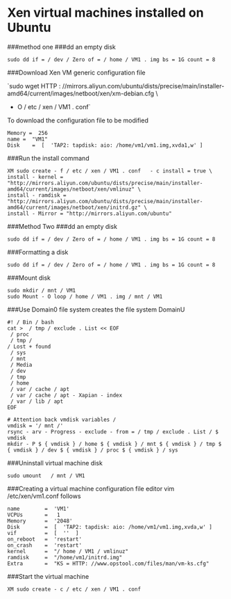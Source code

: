 # Xen virtual machines installed on Ubuntu

###method one
###dd an empty disk

`sudo dd if = / dev / Zero of = / home / VM1 . img bs = 1G count = 8`

###Download Xen VM generic configuration file

`sudo wget HTTP : //mirrors.aliyun.com/ubuntu/dists/precise/main/installer-amd64/current/images/netboot/xen/xm-debian.cfg \ 
- O / etc / xen / VM1 . conf`

To download the configuration file to be modified

```
Memory =  256 
name =  "VM1" 
Disk    =  [  'TAP2: tapdisk: aio: /home/vm1/vm1.img,xvda1,w' ]
```

###Run the install command
```
XM sudo create - f / etc / xen / VM1 . conf   - c install = true \
install - kernel = "http://mirrors.aliyun.com/ubuntu/dists/precise/main/installer-amd64/current/images/netboot/xen/vmlinuz" \
install - ramdisk = "http://mirrors.aliyun.com/ubuntu/dists/precise/main/installer-amd64/current/images/netboot/xen/initrd.gz" \
install - Mirror = "http://mirrors.aliyun.com/ubuntu"
```

###Method Two
###dd an empty disk

`sudo dd if = / dev / Zero of = / home / VM1 . img bs = 1G count = 8`

###Formatting a disk

`sudo dd if = / dev / Zero of = / home / VM1 . img bs = 1G count = 8`

###Mount disk
```
sudo mkdir / mnt / VM1
sudo Mount - O loop / home / VM1 . img / mnt / VM1
```

###Use Domain0 file system creates the file system DomainU

```
#! / Bin / bash 
cat >  / tmp / exclude . List << EOF
 / proc
 / tmp /
/ Lost + found
 / sys
 / mnt
 / Media
 / dev
 / tmp
 / home
 / var / cache / apt
 / var / cache / apt - Xapian - index
 / var / lib / apt
EOF

# Attention back vmdisk variables / 
vmdisk = '/ mnt /' 
rsync - arv - Progress - exclude - from = / tmp / exclude . List / $ vmdisk
mkdir - P $ { vmdisk } / home $ { vmdisk } / mnt $ { vmdisk } / tmp $ { vmdisk } / dev $ { vmdisk } / proc $ { vmdisk } / sys
```

###Uninstall virtual machine disk

`sudo umount   / mnt / VM1`

###Creating a virtual machine configuration file
editor vim /etc/xen/vm1.conf follows
```
name        =  'VM1' 
VCPUs       =   1 
Memory      =  '2048' 
Disk        =  [  'TAP2: tapdisk: aio: /home/vm1/vm1.img,xvda,w' ] 
vif         =  [  ''  ] 
on_reboot   =  'restart' 
on_crash    =  'restart' 
kernel      =  "/ home / VM1 / vmlinuz" 
ramdisk     =  "/home/vm1/initrd.img" 
Extra       =  "KS = HTTP: //www.opstool.com/files/man/vm-ks.cfg"
```

###Start the virtual machine

`XM sudo create - c / etc / xen / VM1 . conf`